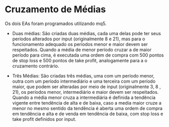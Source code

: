 # Cruzamento de Médias

Os dois EAs foram programados utilizando mq5.
- Duas médias: São criadas duas médias, cada uma delas pode ter seus períodos alterados por input (originalmente 8 e 21), mas para o funcionamento adequado os períodos menor e maior devem ser respeitados.
Quando a média de menor período cruzar a de maior período para cima, é executada uma ordem de compra com 500 pontos de stop loss e 500 pontos de take profit, analogamente para a o cruzamento contrário.

- Três Médias: São criadas três médias, uma com um período menor, outra com um período intermediário e uma terceira com um período maior, que podem ser alteradas por meio de input (originalmente 3, 8 , 21), os períodos menor, intermediário e maior devem ser respeitados. 
Quando a média menor cruza a intermediária é definida a tendência vigente entre tendência de alta e de baixa, caso a media maior cruze a menor no mesmo sentido da tendência é aberta uma ordem de compra em tendência e alta e de venda em tendência de baixa, com stop loss e take profit definidos por input.
